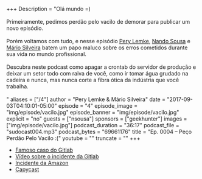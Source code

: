 +++
Description = "Olá mundo =)<br/><br/> Primeiramente, pedimos perdão pelo vacilo de demorar para publicar um novo episódio.<br/><br/> Porém voltamos com tudo, e nesse episódio [Pery Lemke](https://www.twitter.com/perylemke), [Nando Sousa](http://www.twitter.com/nandosousafr) e [Mário Silveira](https://www.twitter.com/dermarios) batem um papo maluco sobre os erros cometidos durante sua vida no mundo profissional.<br/><br/> Descubra neste podcast como apagar a crontab do servidor de produção e deixar um setor todo com raiva de você, como ir tomar água grudado na cadeira e nunca, mas nunca corte a fibra ótica da indústria que você trabalha.<br/><br/>"
aliases = ["/4"]
author = "Pery Lemke & Mário Silveira"
date = "2017-09-03T04:10:01-05:00"
episode = "4"
episode_image = "img/episode/vacilo.jpg"
episode_banner = "img/episode/vacilo.jpg"
explicit = "no"
guests = ["nsousa"]
sponsors = ["geekhunter"]
images = ["img/episode/vacilo.jpg"]
podcast_duration = "36:17"
podcast_file = "sudocast004.mp3"
podcast_bytes = "69661176"
title = "Ep. 0004 – Peço Perdão Pelo Vacilo :("
youtube = ""
truncate = ""
+++
* [Famoso caso do Gitlab](https://about.gitlab.com/2017/02/01/gitlab-dot-com-database-incident/)
* [Vídeo sobre o incidente da Gitlab](https://www.youtube.com/watch?v=sVhxJglkQwI&t=7s)
* [Incidente da Amazon](http://gizmodo.uol.com.br/amazon-web-services-pane/)
* [Capycast](https://soundcloud.com/rdshipit)